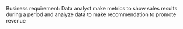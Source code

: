 Business requirement: Data analyst make metrics to show sales results during a period and analyze data to make recommendation to promote revenue
